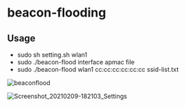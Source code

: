 # beacon-flooding

## Usage
- sudo sh setting.sh wlan1
- sudo ./beacon-flood interface apmac file
- sudo ./beacon-flood wlan1 cc:cc:cc:cc:cc:cc ssid-list.txt

![beaconflood](https://user-images.githubusercontent.com/46064193/107343083-5977d980-6b04-11eb-8ef5-c4930ca89875.PNG)

![Screenshot_20210209-182103_Settings](https://user-images.githubusercontent.com/46064193/107343035-47963680-6b04-11eb-821a-e1ec8ca0ba1c.jpg)
